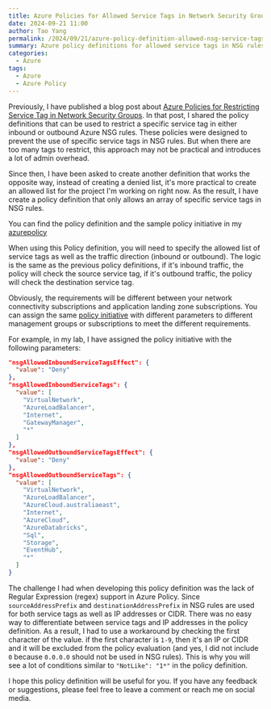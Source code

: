 ```yaml
---
title: Azure Policies for Allowed Service Tags in Network Security Groups
date: 2024-09-21 11:00
author: Tao Yang
permalink: /2024/09/21/azure-policy-definition-allowed-nsg-service-tags
summary: Azure policy definitions for allowed service tags in NSG rules
categories:
  - Azure
tags:
  - Azure
  - Azure Policy
---
```


Previously, I have published a blog post about [Azure Policies for Restricting Service Tag in Network Security Groups](/2024/06/23/azure-policy-definitions-restrict-service-tag-in-nsg). In that post, I shared the policy definitions that can be used to restrict a specific service tag in either inbound or outbound Azure NSG rules. These policies were designed to prevent the use of specific service tags in NSG rules. But when there are too many tags to restrict, this approach may not be practical and introduces a lot of admin overhead.

Since then, I have been asked to create another definition that works the opposite way, instead of creating a denied list, it's more practical to create an allowed list for the project I'm working on right now. As the result, I have create a policy definition that only allows an array of specific service tags in NSG rules.

You can find the policy definition and the sample policy initiative in my [azurepolicy](https://github.com/tyconsulting/azurepolicy/tree/master/policy-definitions/allowed-service-tags-in-nsgs)

When using this Policy definition, you will need to specify the allowed list of service tags as well as the traffic direction (inbound or outbound). The logic is the same as the previous policy definitions, if it's inbound traffic, the policy will check the source service tag, if it's outbound traffic, the policy will check the destination service tag.

Obviously, the requirements will be different between your network connectivity subscriptions and application landing zone subscriptions. You can assign the same [policy initiative](https://github.com/tyconsulting/azurepolicy/blob/master/policy-definitions/allowed-service-tags-in-nsgs/polset-nsg.json) with different parameters to different management groups or subscriptions to meet the different requirements.

For example, in my lab, I have assigned the policy initiative with the following parameters:

```json
"nsgAllowedInboundServiceTagsEffect": {
  "value": "Deny"
},
"nsgAllowedInboundServiceTags": {
  "value": [
    "VirtualNetwork",
    "AzureLoadBalancer",
    "Internet",
    "GatewayManager",
    "*"
  ]
},
"nsgAllowedOutboundServiceTagsEffect": {
  "value": "Deny"
},
"nsgAllowedOutboundServiceTags": {
  "value": [
    "VirtualNetwork",
    "AzureLoadBalancer",
    "AzureCloud.australiaeast",
    "Internet",
    "AzureCloud",
    "AzureDatabricks",
    "Sql",
    "Storage",
    "EventHub",
    "*"
  ]
}
```

The challenge I had when developing this policy definition was the lack of Regular Expression (regex) support in Azure Policy. Since `sourceAddressPrefix` and `destinationAddressPrefix` in NSG rules are used for both service tags as well as IP addresses or CIDR. There was no easy way to differentiate between service tags and IP addresses in the policy definition. As a result, I had to use a workaround by checking the first character of the value. if the first character is `1-9`, then it's an IP or CIDR and it will be excluded from the policy evaluation (and yes, I did not include `0` because `0.0.0.0` should not be used in NSG rules). This is why you will see a lot of conditions similar to `"NotLike": "1*"` in the policy definition.

I hope this policy definition will be useful for you. If you have any feedback or suggestions, please feel free to leave a comment or reach me on social media.

